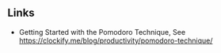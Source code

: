 

## Links

- Getting Started with the Pomodoro Technique, See https://clockify.me/blog/productivity/pomodoro-technique/